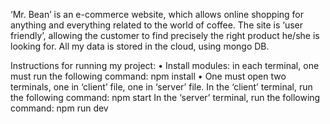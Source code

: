 

‘Mr. Bean’ is an e-commerce website, which allows online shopping for anything and everything related to the world of coffee. 
The site is ‘user friendly’, allowing the customer to find precisely the right product he/she is looking for.
All my data is stored in the cloud, using mongo DB.


Instructions for running my project: 
•	Install modules: in each terminal, one must run the following command: npm install 
•	One must open two terminals, one in ‘client’ file, one in ‘server’ file. 
In the ‘client’ terminal, run the following command: npm start
In the ‘server’ terminal, run the following command: npm run dev

